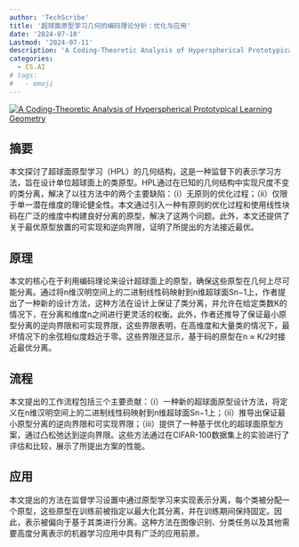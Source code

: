 ```yaml
---
author: 'TechScribe'
title: '超球面原型学习几何的编码理论分析：优化与应用'
date: '2024-07-10'
Lastmod: '2024-07-11'
description: 'A Coding-Theoretic Analysis of Hyperspherical Prototypical Learning Geometry'
categories:
  - CS.AI
# tags:
#   - emoji
---
```


[![A Coding-Theoretic Analysis of Hyperspherical Prototypical Learning Geometry](https://arxiv-research-1301205113.cos.ap-guangzhou.myqcloud.com/images/2407.07664v1.pdf_0.jpg)](https://arxiv.org/abs/2407.07664v1)

## 摘要

本文探讨了超球面原型学习（HPL）的几何结构，这是一种监督下的表示学习方法，旨在设计单位超球面上的类原型。HPL通过在已知的几何结构中实现尺度不变的类分离，解决了以往方法中的两个主要缺陷：（i）无原则的优化过程；（ii）仅限于单一潜在维度的理论健全性。本文通过引入一种有原则的优化过程和使用线性块码在广泛的维度中构建良好分离的原型，解决了这两个问题。此外，本文还提供了关于最优原型放置的可实现和逆向界限，证明了所提出的方法接近最优。<!--more-->

## 原理

本文的核心在于利用编码理论来设计超球面上的原型，确保这些原型在几何上尽可能分离。通过将n维汉明空间上的二进制线性码映射到n维超球面Sn−1上，作者提出了一种新的设计方法，这种方法在设计上保证了类分离，并允许在给定类数K的情况下，在分离和维度n之间进行更灵活的权衡。此外，作者还推导了保证最小原型分离的逆向界限和可实现界限，这些界限表明，在高维度和大量类的情况下，最坏情况下的余弦相似度趋近于零。这些界限还显示，基于码的原型在n ≈ K/2时接近最优分离。

## 流程

本文提出的工作流程包括三个主要贡献：（i）一种新的超球面原型设计方法，将定义在n维汉明空间上的二进制线性码映射到n维超球面Sn−1上；（ii）推导出保证最小原型分离的逆向界限和可实现界限；（iii）提供了一种基于优化的超球面原型方案，通过凸松弛达到逆向界限。这些方法通过在CIFAR-100数据集上的实验进行了评估和比较，展示了所提出方案的性能。

## 应用

本文提出的方法在监督学习设置中通过原型学习来实现表示分离，每个类被分配一个原型，这些原型在训练前被指定以最大化其分离，并在训练期间保持固定。因此，表示被偏向于基于其类进行分离。这种方法在图像识别、分类任务以及其他需要高度分离表示的机器学习应用中具有广泛的应用前景。